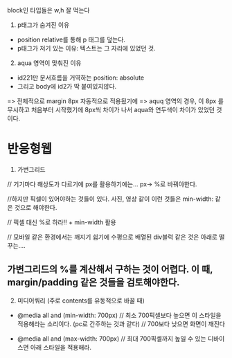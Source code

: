 block인 타입들은 w,h 잘 먹는다

1. p태그가 숨겨진 이유
- position relative를 통해  p 태그를 덮는다.
- p태그가 저기 있는 이유: 텍스트는 그 자리에 있었던 것.


2. aqua 영역이 맞춰진 이유
- id221만 문서흐름을 거역하는 position: absolute
- 그리고 body에 id2가 딱 붙여있지않다.

=> 전체적으로 margin 8px 자동적으로 적용됬기에
=> aquq 영역의 경우, 이 8px 를 무시하고 처음부터 시작했기에 8px씩 차이가 나서 aqua와 연두색이 차이가 있었던 것이다. 



# 반응형웹


1. 가변그리드

// 기기마다 해상도가 다르기에 px를 활용하기에는...
px-> %로 바꿔야한다. 

//하지만 픽셀이 있어야하는 것들이 있다. 사진, 영상 같이 이런 것들은 min-width: 같은 것으로 해야한다. 

// 픽셀 대신 %로 하라!! + min-width 활용

// 모바일 같은 환경에서는 깨지기 쉽기에 수평으로 배열된 div블럭 같은 것은 아래로 떨꾸는.... 


## 가변그리드의 %를 계산해서 구하는 것이 어렵다. 이 때, margin/padding 같은 것들을 검토해야한다. 


2. 미디어쿼리 (주로 contents를 유동적으로 바꿀 때)

- @media all and (min-width: 700px)
// 최소 700픽셀보다 높으면 이 스타일을 적용해라는 소리이다. (pc로 간주하는 것과 같다) 
// 700보다 낮으면 화면이 깨진다

- @media all and (max-width: 700px) 
// 최대 700픽셀까지 높일 수 있는 디바이스면 아래 스타일을 적용해라.




